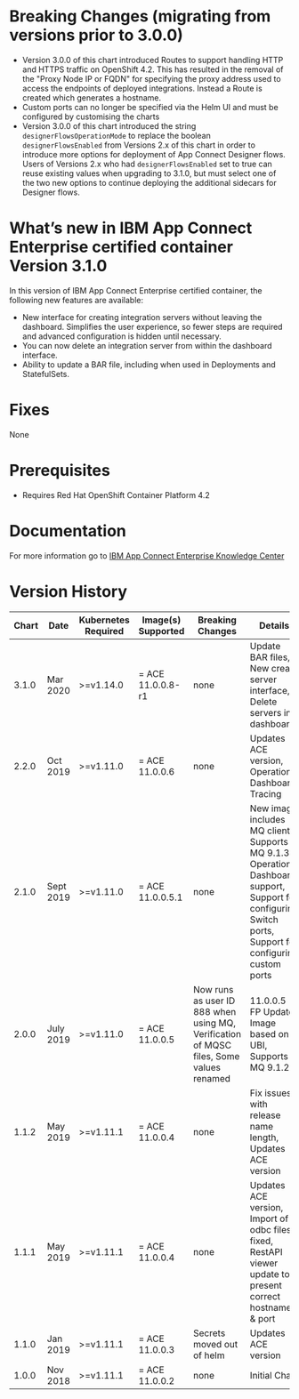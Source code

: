 # Breaking Changes (migrating from versions prior to 3.0.0)

* Version 3.0.0 of this chart introduced Routes to support handling HTTP and HTTPS traffic on OpenShift 4.2. This has resulted in the removal of the "Proxy Node IP or FQDN" for specifying the proxy address used to access the endpoints of deployed integrations. Instead a Route is created which generates a hostname.
* Custom ports can no longer be specified via the Helm UI and must be configured by customising the charts
* Version 3.0.0 of this chart introduced the string `designerFlowsOperationMode` to replace the boolean `designerFlowsEnabled` from Versions 2.x of this chart in order to introduce more options for deployment of App Connect Designer flows. Users of Versions 2.x who had `designerFlowsEnabled` set to true can reuse existing values when upgrading to 3.1.0, but must select one of the two new options to continue deploying the additional sidecars for Designer flows.

# What’s new in IBM App Connect Enterprise certified container Version 3.1.0

In this version of IBM App Connect Enterprise certified container, the following new features are available:

* New interface for creating integration servers without leaving the dashboard. Simplifies the user experience, so fewer steps are required and advanced configuration is hidden until necessary.
* You can now delete an integration server from within the dashboard interface.
* Ability to update a BAR file, including when used in Deployments and StatefulSets.

# Fixes

None

# Prerequisites

* Requires Red Hat OpenShift Container Platform 4.2

# Documentation

For more information go to [IBM App Connect Enterprise Knowledge Center](https://ibm.biz/ACEv11ContainerDocs)

# Version History

| Chart | Date | Kubernetes Required | Image(s) Supported | Breaking Changes | Details |
| ----- | ----| ------------------- | ------------------ | ---------------- | ------- |
| 3.1.0 | Mar 2020 | >=v1.14.0 | = ACE 11.0.0.8-r1 | none | Update BAR files, New create server interface, Delete servers in dashboard |
| 2.2.0 | Oct 2019 | >=v1.11.0 | = ACE 11.0.0.6 | none | Updates ACE version, Operational Dashboard Tracing |
| 2.1.0 | Sept 2019 | >=v1.11.0 | = ACE 11.0.0.5.1 | none | New image includes MQ client, Supports MQ 9.1.3, Operational Dashboard support, Support for configuring Switch ports, Support for configuring custom ports |
| 2.0.0 | July 2019 | >=v1.11.0 | = ACE 11.0.0.5 | Now runs as user ID 888 when using MQ, Verification of MQSC files, Some values renamed | 11.0.0.5 FP Update, Image based on UBI, Supports MQ 9.1.2 |
| 1.1.2 | May 2019 | >=v1.11.1 | = ACE 11.0.0.4 | none  | Fix issues with release name length, Updates ACE version |
| 1.1.1 | May 2019 | >=v1.11.1 | = ACE 11.0.0.4  | none | Updates ACE version, Import of odbc files fixed, RestAPI viewer update to present correct hostname & port |
| 1.1.0 | Jan 2019 | >=v1.11.1 | = ACE 11.0.0.3 | Secrets moved out of helm  | Updates ACE version |
| 1.0.0 | Nov 2018 | >=v1.11.1 | = ACE 11.0.0.2 | none |  Initial Chart |
